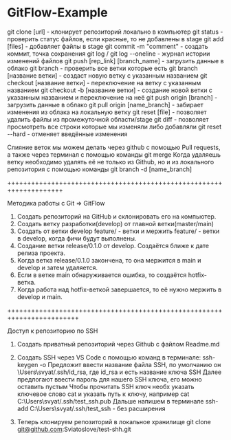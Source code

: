 # GitFlow-Example

git clone [url] - клонирует репозиторий локально в компьютер
git status - проверить статус файлов, если красные, то не добавлены в stage
git add [files] - добавляет файлы в stage
git commit -m "comment" - создать коммит, точка сохранения
git log / git log --oneline - журнал истории изменений файлов
git push [rep_link] [branch_name] - загрузить данные в облако
git branch - проверить все ветки которые есть
git branch [название ветки] - создаст новую ветку с указанным названием
git checkout [название ветки] - переключение на ветку с указанным названием
git checkout -b [название ветки] - создание новой ветки с указанным названием и переключение на неё
git push origin [branch] - загрузить данные в облако
git pull origin [name_branch] - забирает изменения из облака на локальную ветку
git reset [file] - позволяет удалить файлы из промежуточной области/stage
git diff - позволяет просмотреть все строки которые мы изменяли либо добавляли
git reset --hard - отменяет введённые изменения

Слияние веток мы можем делать через github с помощью Pull requests, а также через терминал с помощью команды git merge
Когда удаляешь ветку необходимо удалять её не только из Github, но и из локального репозитория с помощью команды git branch -d [name_branch]

++++++++++++++++++++++++++++++++++++++++++++++++++++++++++++++++++++

Методика работы c Git => GitFlow

 1. Создать репозиторий на GitHub и склонировать его на компьютер.
 2. Создать ветку разработки(develop) от главной ветки(master/main)
 3. Создать от ветки develop feature/ - ветки и мержить feature/ - ветки в develop, когда фичи будут выполнены.
 4. Создание ветки release/0.1.0 от develop. Создаётся ближе к дате релиза проекта.
 5. Когда ветка release/0.1.0 закончена, то она мержится в main и develop и затем удаляется.
 6. Если в ветке main обнаруживается ошибка, то создаётся hotfix-ветка.
 7. Когда работа над hotfix-веткой завершается, то её нужно мержить в develop и main.

++++++++++++++++++++++++++++++++++++++++++++++++++++++++++++++++++++++++

Доступ к репозиторию по SSH

 1. Создать приватный репозиторий через Github с файлом Readme.md 
 2. Создать SSH через VS Code с помощью команд в терминале:
  ssh-keygen -o
  Предложит ввести название файла SSH, по умолчанию он \Users\svyat/.ssh/id_rsa, где id_rsa и есть название ключа SSH
  Далее предлогают ввести пароль для нашего SSH ключа, его можно оставить пустым
  Чтобы прочитать SSH ключ необх указать ключевое слово cat и указать путь к ключу, например cat C:\Users\svyat/.ssh/test_ssh.pub
  Дальше напишем в терминале ssh-add C:\Users\svyat/.ssh/test_ssh - без расширения
  
 3. Теперь клонируем репозиторий в локальное хранилище git clone git@github.com:Sviatoslove/test-shh.git